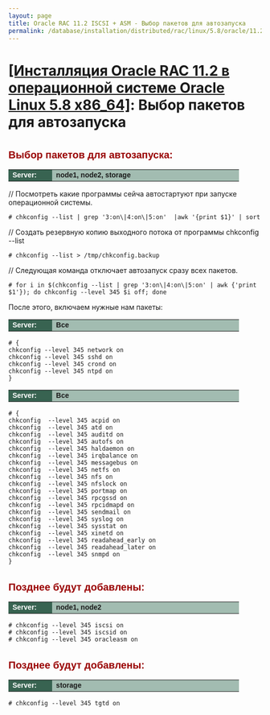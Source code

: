 ```yaml
---
layout: page
title: Oracle RAC 11.2 ISCSI + ASM - Выбор пакетов для автозапуска
permalink: /database/installation/distributed/rac/linux/5.8/oracle/11.2/autostart-only-packages-what-needed/
---
```


# <a href="/database/installation/distributed/rac/linux/5.8/oracle/11.2/">[Инсталляция Oracle RAC 11.2 в операционной системе Oracle Linux 5.8 x86_64]</a>: Выбор пакетов для автозапуска


<br/>


<span style="font-size: 20px; text-align: left; line-height: 130%; font-family: Arial,Helvetica,sans-serif; color: rgb(153, 0, 0);">
<strong>Выбор пакетов для автозапуска:</strong></span>


<table cellpadding="4" cellspacing="2" align="center" border="0" width="100%">

<tr>
<td style="color: rgb(255, 255, 255);" bgcolor="#386351" width="14%"><span style="font-family: Arial,Helvetica,sans-serif; font-size: 14px;"><strong>Server:</strong></span></td>
<td height="20" bgcolor="#a2bcb1" width="60%"><span style="font-family: Arial,Helvetica,sans-serif; font-size: 14px;"><strong>node1, node2, storage</strong></span></td>
</tr>

</table>




// Посмотреть какие программы сейча автостартуют при запуске операционной системы.

	# chkconfig --list | grep '3:on\|4:on\|5:on'  |awk '{print $1}' | sort

// Создать резервную копию выходного потока от программы chkconfig --list

	# chkconfig --list > /tmp/chkconfig.backup

// Следующая команда отключает автозапуск сразу всех пакетов.

	# for i in $(chkconfig --list | grep '3:on\|4:on\|5:on' | awk {'print $1'}); do chkconfig --level 345 $i off; done


После этого, включаем нужные нам пакеты:



<table cellpadding="4" cellspacing="2" align="center" border="0" width="100%">
	<tr>
		<td style="color: rgb(255, 255, 255);" bgcolor="#386351" width="14%"><span style="font-family: Arial,Helvetica,sans-serif; font-size: 14px;"><strong>Server:</strong></span></td>
		<td height="20" bgcolor="#a2bcb1" width="60%"><span style="font-family: Arial,Helvetica,sans-serif; font-size: 14px;">
		<strong>Все</strong>
		</span>
		</td>
	</tr>
</table>


	# {
	chkconfig --level 345 network on
	chkconfig --level 345 sshd on
	chkconfig --level 345 crond on
	chkconfig --level 345 ntpd on
	}

<table cellpadding="4" cellspacing="2" align="center" border="0" width="100%">
	<tr>
		<td style="color: rgb(255, 255, 255);" bgcolor="#386351" width="14%"><span style="font-family: Arial,Helvetica,sans-serif; font-size: 14px;"><strong>Server:</strong></span></td>
		<td height="20" bgcolor="#a2bcb1" width="60%"><span style="font-family: Arial,Helvetica,sans-serif; font-size: 14px;">
		<strong>Все</strong>
		</span>
		</td>
	</tr>
</table>

	# {
	chkconfig  --level 345 acpid on
	chkconfig  --level 345 atd on
	chkconfig  --level 345 auditd on
	chkconfig  --level 345 autofs on
	chkconfig  --level 345 haldaemon on
	chkconfig  --level 345 irqbalance on
	chkconfig  --level 345 messagebus on
	chkconfig  --level 345 netfs on
	chkconfig  --level 345 nfs on
	chkconfig  --level 345 nfslock on
	chkconfig  --level 345 portmap on
	chkconfig  --level 345 rpcgssd on
	chkconfig  --level 345 rpcidmapd on
	chkconfig  --level 345 sendmail on
	chkconfig  --level 345 syslog on
	chkconfig  --level 345 sysstat on
	chkconfig  --level 345 xinetd on
	chkconfig  --level 345 readahead_early on
	chkconfig  --level 345 readahead_later on
	chkconfig  --level 345 snmpd on
	}

<br/>

<span style="font-size: 20px; text-align: left; line-height: 130%; font-family: Arial,Helvetica,sans-serif; color: rgb(153, 0, 0);">
<strong>Позднее будут добавлены:</strong></span>


<table cellpadding="4" cellspacing="2" align="center" border="0" width="100%">

<tr>
<td style="color: rgb(255, 255, 255);" bgcolor="#386351" width="14%"><span style="font-family: Arial,Helvetica,sans-serif; font-size: 14px;"><strong>Server:</strong></span></td>
<td height="20" bgcolor="#a2bcb1" width="60%"><span style="font-family: Arial,Helvetica,sans-serif; font-size: 14px;"><strong>node1, node2</strong></span></td>
</tr>

</table>


	# chkconfig --level 345 iscsi on
	# chkconfig --level 345 iscsid on
	# chkconfig --level 345 oracleasm on


<br/>

<span style="font-size: 20px; text-align: left; line-height: 130%; font-family: Arial,Helvetica,sans-serif; color: rgb(153, 0, 0);">
<strong>Позднее будут добавлены:</strong></span>


<table cellpadding="4" cellspacing="2" align="center" border="0" width="100%">

<tr>
<td style="color: rgb(255, 255, 255);" bgcolor="#386351" width="14%"><span style="font-family: Arial,Helvetica,sans-serif; font-size: 14px;"><strong>Server:</strong></span></td>
<td height="20" bgcolor="#a2bcb1" width="60%"><span style="font-family: Arial,Helvetica,sans-serif; font-size: 14px;"><strong>storage</strong></span></td>
</tr>

</table>


	# chkconfig --level 345 tgtd on

